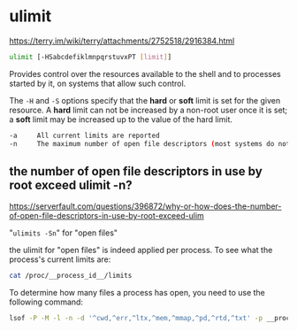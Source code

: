 # ulimit

https://terry.im/wiki/terry/attachments/2752518/2916384.html

```bash
ulimit [-HSabcdefiklmnpqrstuvxPT [limit]]
```
Provides control over the resources available to the shell and to processes started by it, on systems that allow such control.  

The `-H` and `-S` options specify that the **hard** or **soft** limit is set for the given resource.  A **hard** limit can not be increased by a non-root user once it is set; a **soft** limit may be increased up to the value of the hard  limit.

```bash
-a     All current limits are reported
-n     The maximum number of open file descriptors (most systems do not allow this value to be set)
```
## the number of open file descriptors in use by root exceed ulimit -n?

https://serverfault.com/questions/396872/why-or-how-does-the-number-of-open-file-descriptors-in-use-by-root-exceed-ulim

"`ulimits -Sn`" for "open files"

the ulimit for "open files" is indeed applied per process. To see what the process's current limits are:

```bash
cat /proc/__process_id__/limits
```

To determine how many files a process has open, you need to use the following command:

```bash
lsof -P -M -l -n -d '^cwd,^err,^ltx,^mem,^mmap,^pd,^rtd,^txt' -p __process_id__ -a | awk '{if (NR>1) print}' | wc -l
```
